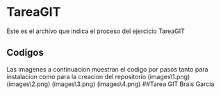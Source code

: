 ﻿# TareaGIT
Este es el archivo que indica el proceso del ejercicio TareaGIT
## Codigos
Las imagenes a continuacion muestran el codigo por pasos tanto para instalacion como para la creacion del repositorio
(images\1.png)
(images\2.png)
(images\3.png)
(images\4.png)
##Tarea GIT Brais Garcia
